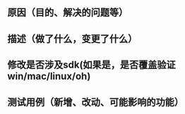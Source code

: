 ## 原因（目的、解决的问题等）

## 描述（做了什么，变更了什么）

## **修改是否涉及sdk(如果是，是否覆盖验证 win/mac/linux/oh)**

## 测试用例（新增、改动、可能影响的功能）